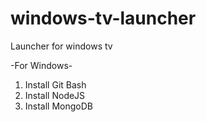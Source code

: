 windows-tv-launcher
===================

Launcher for windows tv

-For Windows-
1. Install Git Bash
2. Install NodeJS
3. Install MongoDB
